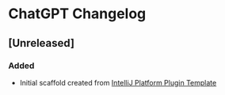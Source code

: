<!-- Keep a Changelog guide -> https://keepachangelog.com -->

# ChatGPT Changelog

## [Unreleased]
### Added
- Initial scaffold created from [IntelliJ Platform Plugin Template](https://github.com/JetBrains/intellij-platform-plugin-template)
